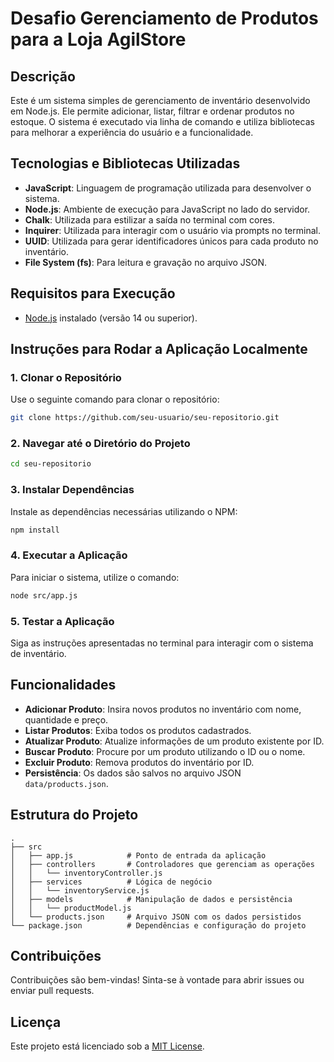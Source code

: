 # Desafio Gerenciamento de Produtos para a Loja AgilStore

## Descrição

Este é um sistema simples de gerenciamento de inventário desenvolvido em Node.js. Ele permite adicionar, listar, filtrar e ordenar produtos no estoque. O sistema é executado via linha de comando e utiliza bibliotecas para melhorar a experiência do usuário e a funcionalidade.

## Tecnologias e Bibliotecas Utilizadas

- **JavaScript**: Linguagem de programação utilizada para desenvolver o sistema.
- **Node.js**: Ambiente de execução para JavaScript no lado do servidor.
- **Chalk**: Utilizada para estilizar a saída no terminal com cores.
- **Inquirer**: Utilizada para interagir com o usuário via prompts no terminal.
- **UUID**: Utilizada para gerar identificadores únicos para cada produto no inventário.
- **File System (fs)**: Para leitura e gravação no arquivo JSON.

## Requisitos para Execução

- [Node.js](https://nodejs.org/) instalado (versão 14 ou superior).

## Instruções para Rodar a Aplicação Localmente

### 1. Clonar o Repositório

Use o seguinte comando para clonar o repositório:

```bash
git clone https://github.com/seu-usuario/seu-repositorio.git
```

### 2. Navegar até o Diretório do Projeto

```bash
cd seu-repositorio
```

### 3. Instalar Dependências

Instale as dependências necessárias utilizando o NPM:

```bash
npm install
```

### 4. Executar a Aplicação

Para iniciar o sistema, utilize o comando:

```bash
node src/app.js
```

### 5. Testar a Aplicação

Siga as instruções apresentadas no terminal para interagir com o sistema de inventário.

## Funcionalidades

- **Adicionar Produto**: Insira novos produtos no inventário com nome, quantidade e preço.
- **Listar Produtos**: Exiba todos os produtos cadastrados.
- **Atualizar Produto**: Atualize informações de um produto existente por ID.
- **Buscar Produto**: Procure por um produto utilizando o ID ou o nome.
- **Excluir Produto**: Remova produtos do inventário por ID.
- **Persistência**: Os dados são salvos no arquivo JSON `data/products.json`.

## Estrutura do Projeto

```
.
├── src
│   ├── app.js            # Ponto de entrada da aplicação
│   ├── controllers       # Controladores que gerenciam as operações
│   │   └── inventoryController.js
│   ├── services          # Lógica de negócio
│   │   └── inventoryService.js
│   ├── models            # Manipulação de dados e persistência
│   │   └── productModel.js
│   └── products.json     # Arquivo JSON com os dados persistidos
└── package.json          # Dependências e configuração do projeto
```

## Contribuições

Contribuições são bem-vindas! Sinta-se à vontade para abrir issues ou enviar pull requests.

## Licença

Este projeto está licenciado sob a [MIT License](LICENSE).

